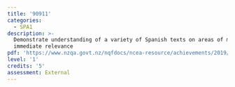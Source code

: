 ```yaml
---
title: '90911'
categories:
  - SPA1
description: >-
  Demonstrate understanding of a variety of Spanish texts on areas of most
  immediate relevance
pdf: 'https://www.nzqa.govt.nz/nqfdocs/ncea-resource/achievements/2019/as90911.pdf'
level: '1'
credits: '5'
assessment: External
---
```


